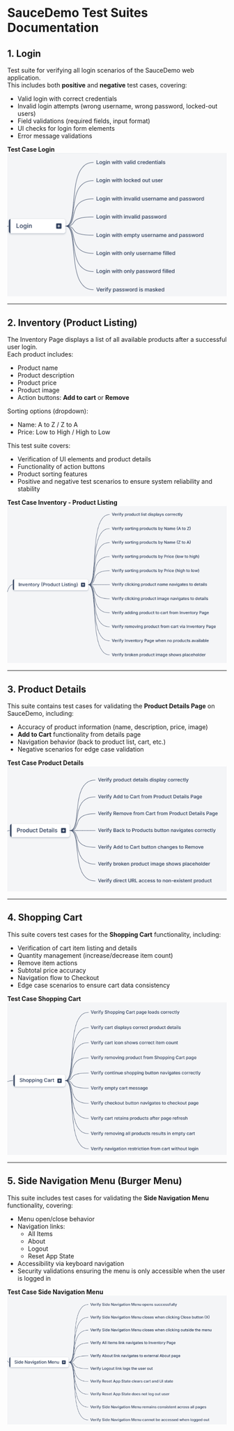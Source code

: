 # SauceDemo Test Suites Documentation

## 1. Login
Test suite for verifying all login scenarios of the SauceDemo web application.  
This includes both **positive** and **negative** test cases, covering:
- Valid login with correct credentials  
- Invalid login attempts (wrong username, wrong password, locked-out users)  
- Field validations (required fields, input format)  
- UI checks for login form elements  
- Error message validations  
  
**Test Case Login**  
![Test Case Login Screenshot](Assets/login.png)  

---

## 2. Inventory (Product Listing)
The Inventory Page displays a list of all available products after a successful user login.  
Each product includes:
- Product name  
- Product description  
- Product price  
- Product image  
- Action buttons: **Add to cart** or **Remove**  

Sorting options (dropdown):
- Name: A to Z / Z to A  
- Price: Low to High / High to Low  

This test suite covers:
- Verification of UI elements and product details  
- Functionality of action buttons  
- Product sorting features  
- Positive and negative test scenarios to ensure system reliability and stability  
  
**Test Case Inventory - Product Listing**  
![Test Case Inventory Screenshot](Assets/inventory.png)  

---

## 3. Product Details
This suite contains test cases for validating the **Product Details Page** on SauceDemo, including:
- Accuracy of product information (name, description, price, image)  
- **Add to Cart** functionality from details page  
- Navigation behavior (back to product list, cart, etc.)  
- Negative scenarios for edge case validation  
  
**Test Case Product Details**  
![Test Case Product Details Screenshot](Assets/product_detail.png)  

---

## 4. Shopping Cart
This suite covers test cases for the **Shopping Cart** functionality, including:
- Verification of cart item listing and details  
- Quantity management (increase/decrease item count)  
- Remove item actions  
- Subtotal price accuracy  
- Navigation flow to Checkout  
- Edge case scenarios to ensure cart data consistency  
  
**Test Case Shopping Cart**  
![Test Case Shopping Cart Screenshot](Assets/shopping_cart.png)  

---

## 5. Side Navigation Menu (Burger Menu)
This suite includes test cases for validating the **Side Navigation Menu** functionality, covering:
- Menu open/close behavior  
- Navigation links:
  - All Items  
  - About  
  - Logout  
  - Reset App State  
- Accessibility via keyboard navigation  
- Security validations ensuring the menu is only accessible when the user is logged in  
  
**Test Case Side Navigation Menu**  
![Test Case Side Navigation Menu Screenshot](Assets/menu.png)  
